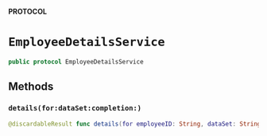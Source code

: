 **PROTOCOL**

# `EmployeeDetailsService`

```swift
public protocol EmployeeDetailsService
```

## Methods
### `details(for:dataSet:completion:)`

```swift
@discardableResult func details(for employeeID: String, dataSet: String, completion: @escaping(Result<EmployeeDetails, Error>) -> Void) -> BCGAPICore.Operation?
```
